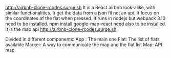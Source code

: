 http://airbnb-clone-rcodes.surge.sh
It is a React airbnb look-alike, with similar functionalities. 
It get the data from a json fil not an api.
It focus on the coordinates of the flat when pressed.
It runs in nodejs but webpack 3.10 need to be installed. 
npm install google-map-react need also to be installed. It is the map api
http://airbnb-clone-rcodes.surge.sh

Divided in different components:
App : The main one 
Flat: The list of flats available
Marker: A way to communicate the map and the flat list
Map: API map
